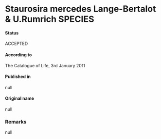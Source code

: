 Staurosira mercedes Lange-Bertalot & U.Rumrich SPECIES
=======

#### Status
ACCEPTED

#### According to
The Catalogue of Life, 3rd January 2011

#### Published in
null

#### Original name
null

### Remarks
null